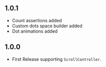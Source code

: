## 1.0.1

- Count assertions added
- Custom dots space builder added
- Dot animations added

## 1.0.0

- First Release supporting `ScrollController`.

